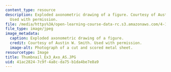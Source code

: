 ```yaml
---
content_type: resource
description: Exploded axonometric drawing of a figure. Courtesy of Austin W. Smith.
  Used with permission.
file: /media/https%3A/open-learning-course-data-rc.s3.amazonaws.com/4-105-geometric-disciplines-and-architecture-skills-reciprocal-methodologies-fall-2012/41ac28247c9f4a8cda75b1da4be7e8a9_Thumbnail_Ex3_Axo_AS.JPG
file_type: image/jpeg
image_metadata:
  caption: Exploded axonometric drawing of a figure.
  credit: Courtesy of Austin W. Smith. Used with permission.
  image-alt: Photograph of a cut and scored metal sheet.
resourcetype: Image
title: Thumbnail_Ex3_Axo_AS.JPG
uid: 41ac2824-7c9f-4a8c-da75-b1da4be7e8a9
---
```

